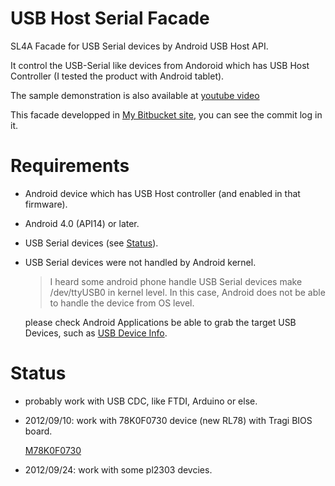 USB Host Serial Facade
===
SL4A Facade for USB Serial devices by Android USB Host API.

It control the USB-Serial like devices
from Andoroid which has USB Host Controller
(I tested the product with Android tablet).

The sample
demonstration is also available at [youtube video](http://www.youtube.com/watch?v=EJ7qiGXaI74)

This facade developped in [My Bitbucket site](https://bitbucket.org/kuri65536/usbhostserialfacade),
you can see the commit log in it.

Requirements
===
* Android device which has USB Host controller (and enabled in that firmware).
* Android 4.0 (API14) or later.
* USB Serial devices (see [Status](#Status)).
* USB Serial devices were not handled by Android kernel.

  > I heard some android phone handle USB Serial devices
  > make /dev/ttyUSB0 in kernel level.
  > In this case, Android does not be able to handle the device
  > from OS level.

  please check Android Applications be able to grab the target USB Devices,
  such as [USB Device Info](https://play.google.com/store/apps/details?id=aws.apps.usbDeviceEnumerator).

Status
===
* probably work with USB CDC, like FTDI, Arduino or else.

* 2012/09/10: work with 78K0F0730 device (new RL78) with Tragi BIOS board.

  [M78K0F0730](http://www.marutsu.co.jp/shohin_55296/>)

* 2012/09/24: work with some pl2303 devcies.

<!--- vi: ft=markdown:et:ts=4
-->
